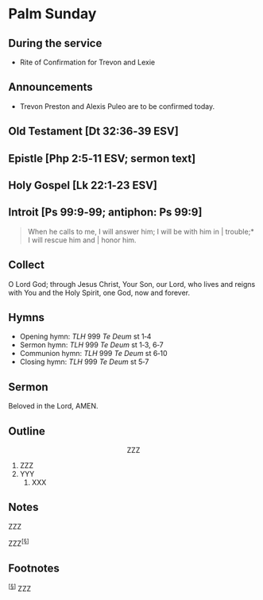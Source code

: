<head>
<meta charset="utf-8">
<style>
</style>
<title>sermon</title>
</head>

# Palm Sunday

## During the service

* Rite of Confirmation for Trevon and Lexie

## Announcements

* Trevon Preston and Alexis Puleo are to be confirmed today.

## Old Testament [Dt 32:36‑39 ESV]



## Epistle [Php 2:5‑11 ESV; sermon text]



## Holy Gospel [Lk 22:1‑23 ESV]



## Introit [Ps 99:9‑99; antiphon: Ps 99:9]

> When he calls to me, I will answer him; I will be with him in | trouble;*  
> I will rescue him and | honor him.  

## Collect

O Lord God; through Jesus Christ, Your Son, our Lord, who lives and reigns with You and the Holy Spirit, one God, now and forever.

## Hymns

* Opening hymn: _TLH_ 999 _Te Deum_ st 1‑4
* Sermon hymn: _TLH_ 999 _Te Deum_ st 1‑3, 6‑7
* Communion hymn: _TLH_ 999 _Te Deum_ st 6‑10
* Closing hymn: _TLH_ 999 _Te Deum_ st 5‑7

## Sermon

Beloved in the Lord, AMEN.

## Outline

<center>ZZZ</center>

1. ZZZ
1. YYY
    1. XXX

## Notes

ZZZ

ZZZ<sup>[<a name="id0002" href="#ftn.id0002">§</a>]</sup>

## Footnotes

<sup>[<a name="ftn.id0002" href="#id0002">§</a>]</sup>
ZZZ
